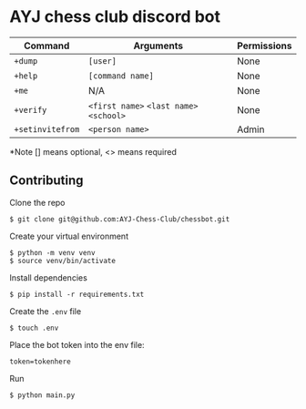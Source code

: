 # AYJ chess club discord bot



| Command          | Arguments                               | Permissions |
| ---------------- | --------------------------------------- | ----------- |
| `+dump`          | `[user]`                                | None        |
| `+help`          | `[command name]`                        | None        |
| `+me`            | N/A                                     | None        |
| `+verify`        | `<first name>` `<last name>` `<school>` | None        |
| `+setinvitefrom` | `<person name>`                         | Admin       |

\*Note [] means optional, <> means required

## Contributing

Clone the repo 

```shell
$ git clone git@github.com:AYJ-Chess-Club/chessbot.git
```

Create your virtual environment

```shell
$ python -m venv venv
$ source venv/bin/activate
```

Install dependencies

```shell
$ pip install -r requirements.txt
```

Create the `.env` file

```shell
$ touch .env
```

Place the bot token into the env file:

```
token=tokenhere
```

Run

```shell
$ python main.py
```
